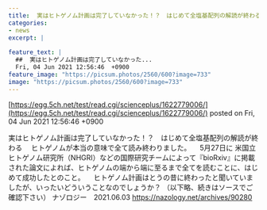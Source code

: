 ```yaml
---
title:  実はヒトゲノム計画は完了していなかった！？　はじめて全塩基配列の解読が終わる  
categories:
- news
excerpt: |
  
feature_text: |
  ##  実はヒトゲノム計画は完了していなかった...
  Fri, 04 Jun 2021 12:56:46  +0900
feature_image: "https://picsum.photos/2560/600?image=733"
image: "https://picsum.photos/2560/600?image=733"
---
```


[https://egg.5ch.net/test/read.cgi/scienceplus/1622779006/](https://egg.5ch.net/test/read.cgi/scienceplus/1622779006/)
posted on Fri, 04 Jun 2021 12:56:46  +0900

<!--more-->

実はヒトゲノム計画は完了していなかった！？　はじめて全塩基配列の解読が終わる 　ヒトゲノムが本当の意味で全て読み終わりました。 　5月27日に 米国立ヒトゲノム研究所（NHGRI）などの国際研究チームによって『bioRxiv』に掲載された論文によれば、ヒトゲノムの端から端に至るまで全てを読むことに、はじめて成功したとのこと。 　ヒトゲノム計画はとうの昔に終わったと聞いていましたが、いったいどういうことなのでしょうか？ （以下略、続きはソースでご確認下さい） ナゾロジー　2021.06.03 https://nazology.net/archives/90280
